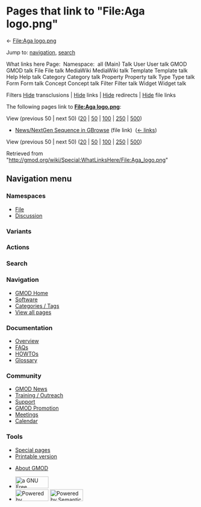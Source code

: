 <div id="mw-page-base" class="noprint">

</div>

<div id="mw-head-base" class="noprint">

</div>

<div id="content" class="mw-body" role="main">

<span id="top"></span>

<div id="mw-js-message" style="display:none;">

</div>



# <span dir="auto">Pages that link to "File:Aga logo.png"</span>

<div id="bodyContent">

<div id="contentSub">

← [File:Aga logo.png](/wiki/File:Aga_logo.png "File:Aga logo.png")

</div>

<div id="jump-to-nav" class="mw-jump">

Jump to: [navigation](#mw-navigation), [search](#p-search)

</div>

<div id="mw-content-text">

What links here Page:  Namespace:  all (Main) Talk User User talk GMOD
GMOD talk File File talk MediaWiki MediaWiki talk Template Template talk
Help Help talk Category Category talk Property Property talk Type Type
talk Form Form talk Concept Concept talk Filter Filter talk Widget
Widget talk

Filters
[Hide](/mediawiki/index.php?title=Special:WhatLinksHere/File:Aga_logo.png&hidetrans=1 "Special:WhatLinksHere/File:Aga logo.png")
transclusions \|
[Hide](/mediawiki/index.php?title=Special:WhatLinksHere/File:Aga_logo.png&hidelinks=1 "Special:WhatLinksHere/File:Aga logo.png")
links \|
[Hide](/mediawiki/index.php?title=Special:WhatLinksHere/File:Aga_logo.png&hideredirs=1 "Special:WhatLinksHere/File:Aga logo.png")
redirects \|
[Hide](/mediawiki/index.php?title=Special:WhatLinksHere/File:Aga_logo.png&hideimages=1 "Special:WhatLinksHere/File:Aga logo.png")
file links

The following pages link to **[File:Aga
logo.png](/wiki/File:Aga_logo.png "File:Aga logo.png")**:

View (previous 50 \| next 50)
([20](/mediawiki/index.php?title=Special:WhatLinksHere/File:Aga_logo.png&limit=20 "Special:WhatLinksHere/File:Aga logo.png")
\|
[50](/mediawiki/index.php?title=Special:WhatLinksHere/File:Aga_logo.png&limit=50 "Special:WhatLinksHere/File:Aga logo.png")
\|
[100](/mediawiki/index.php?title=Special:WhatLinksHere/File:Aga_logo.png&limit=100 "Special:WhatLinksHere/File:Aga logo.png")
\|
[250](/mediawiki/index.php?title=Special:WhatLinksHere/File:Aga_logo.png&limit=250 "Special:WhatLinksHere/File:Aga logo.png")
\|
[500](/mediawiki/index.php?title=Special:WhatLinksHere/File:Aga_logo.png&limit=500 "Special:WhatLinksHere/File:Aga logo.png"))

- [News/NextGen Sequence in
  GBrowse](/wiki/News/NextGen_Sequence_in_GBrowse "News/NextGen Sequence in GBrowse")
  (file link) ‎ <span class="mw-whatlinkshere-tools">([←
  links](/mediawiki/index.php?title=Special:WhatLinksHere&target=News%2FNextGen+Sequence+in+GBrowse "Special:WhatLinksHere"))</span>

View (previous 50 \| next 50)
([20](/mediawiki/index.php?title=Special:WhatLinksHere/File:Aga_logo.png&limit=20 "Special:WhatLinksHere/File:Aga logo.png")
\|
[50](/mediawiki/index.php?title=Special:WhatLinksHere/File:Aga_logo.png&limit=50 "Special:WhatLinksHere/File:Aga logo.png")
\|
[100](/mediawiki/index.php?title=Special:WhatLinksHere/File:Aga_logo.png&limit=100 "Special:WhatLinksHere/File:Aga logo.png")
\|
[250](/mediawiki/index.php?title=Special:WhatLinksHere/File:Aga_logo.png&limit=250 "Special:WhatLinksHere/File:Aga logo.png")
\|
[500](/mediawiki/index.php?title=Special:WhatLinksHere/File:Aga_logo.png&limit=500 "Special:WhatLinksHere/File:Aga logo.png"))

</div>

<div class="printfooter">

Retrieved from
"<http://gmod.org/wiki/Special:WhatLinksHere/File:Aga_logo.png>"

</div>

<div id="catlinks" class="catlinks catlinks-allhidden">

</div>

<div class="visualClear">

</div>

</div>

</div>

<div id="mw-navigation">

## Navigation menu

<div id="mw-head">



<div id="left-navigation">

<div id="p-namespaces" class="vectorTabs" role="navigation"
aria-labelledby="p-namespaces-label">

### Namespaces

- <span id="ca-nstab-image"><a href="/wiki/File:Aga_logo.png" accesskey="c"
  title="View the file page [c]">File</a></span>
- <span id="ca-talk"><a
  href="/mediawiki/index.php?title=File_talk:Aga_logo.png&amp;action=edit&amp;redlink=1"
  accesskey="t"
  title="Discussion about the content page [t]">Discussion</a></span>

</div>

<div id="p-variants" class="vectorMenu emptyPortlet" role="navigation"
aria-labelledby="p-variants-label">

### 

### Variants[](#)

<div class="menu">

</div>

</div>

</div>

<div id="right-navigation">



<div id="p-cactions" class="vectorMenu emptyPortlet" role="navigation"
aria-labelledby="p-cactions-label">

### Actions[](#)

<div class="menu">

</div>

</div>

<div id="p-search" role="search">

### Search

<div id="simpleSearch">

</div>

</div>

</div>

</div>

<div id="mw-panel">

<div id="p-logo" role="banner">

<a href="/wiki/Main_Page"
style="background-image: url(http://gmod.org/images/GMOD-cogs.png);"
title="Visit the main page"></a>

</div>

<div id="p-Navigation" class="portal" role="navigation"
aria-labelledby="p-Navigation-label">

### Navigation

<div class="body">

- <span id="n-GMOD-Home">[GMOD Home](/wiki/Main_Page)</span>
- <span id="n-Software">[Software](/wiki/GMOD_Components)</span>
- <span id="n-Categories-.2F-Tags">[Categories /
  Tags](/wiki/Categories)</span>
- <span id="n-View-all-pages">[View all
  pages](/wiki/Special:AllPages)</span>

</div>

</div>

<div id="p-Documentation" class="portal" role="navigation"
aria-labelledby="p-Documentation-label">

### Documentation

<div class="body">

- <span id="n-Overview">[Overview](/wiki/Overview)</span>
- <span id="n-FAQs">[FAQs](/wiki/Category:FAQ)</span>
- <span id="n-HOWTOs">[HOWTOs](/wiki/Category:HOWTO)</span>
- <span id="n-Glossary">[Glossary](/wiki/Glossary)</span>

</div>

</div>

<div id="p-Community" class="portal" role="navigation"
aria-labelledby="p-Community-label">

### Community

<div class="body">

- <span id="n-GMOD-News">[GMOD News](/wiki/GMOD_News)</span>
- <span id="n-Training-.2F-Outreach">[Training /
  Outreach](/wiki/Training_and_Outreach)</span>
- <span id="n-Support">[Support](/wiki/Support)</span>
- <span id="n-GMOD-Promotion">[GMOD
  Promotion](/wiki/GMOD_Promotion)</span>
- <span id="n-Meetings">[Meetings](/wiki/Meetings)</span>
- <span id="n-Calendar">[Calendar](/wiki/Calendar)</span>

</div>

</div>

<div id="p-tb" class="portal" role="navigation"
aria-labelledby="p-tb-label">

### Tools

<div class="body">

- <span id="t-specialpages"><a href="/wiki/Special:SpecialPages" accesskey="q"
  title="A list of all special pages [q]">Special pages</a></span>
- <span id="t-print"><a
  href="/mediawiki/index.php?title=Special:WhatLinksHere/File:Aga_logo.png&amp;printable=yes"
  rel="alternate" accesskey="p"
  title="Printable version of this page [p]">Printable version</a></span>

</div>

</div>

</div>

</div>

<div id="footer" role="contentinfo">

- <span id="footer-places-about">[About
  GMOD](/wiki/GMOD:About "GMOD:About")</span>

<!-- -->

- <span id="footer-copyrightico">[<img src="http://www.gnu.org/graphics/gfdl-logo-small.png" width="88"
  height="31" alt="a GNU Free Documentation License" />](http://www.gnu.org/licenses/fdl-1.3.html)</span>
- <span id="footer-poweredbyico">[<img src="/mediawiki/skins/common/images/poweredby_mediawiki_88x31.png"
  width="88" height="31" alt="Powered by MediaWiki" />](//www.mediawiki.org/)
  [<img
  src="/mediawiki/extensions/SemanticMediaWiki/includes/../resources/images/smw_button.png"
  width="88" height="31" alt="Powered by Semantic MediaWiki" />](https://www.semantic-mediawiki.org/wiki/Semantic_MediaWiki)</span>

<div style="clear:both">

</div>

</div>

